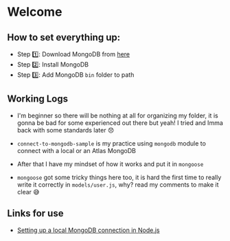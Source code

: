 # Welcome

## How to set everything up: 

- Step 1️⃣: Download MongoDB from [here](https://www.mongodb.com/try/download/community)
- Step 2️⃣: Install MongoDB 
- Step 3️⃣: Add MongoDB `bin` folder to path

## Working Logs

- I'm beginner so there will be nothing at all for organizing my folder, it is gonna be bad for some experienced out there but yeah! I tried and Imma back with some standards later 😞

- `connect-to-mongodb-sample` is my practice using `mongodb` module to connect with a local or an Atlas MongoDB

- After that I have my mindset of how it works and put it in `mongoose`

- `mongoose` got some tricky things here too, it is hard the first time to really write it correctly in `models/user.js`, why? read my comments to make it clear 😅

## Links for use
- [Setting up a local MongoDB connection in Node.js](https://attacomsian.com/blog/nodejs-mongodb-local-connection#:~:text=Connecting%20with%20MongoDB%20native%20driver,-You%20need%20to&text=For%20a%20MongoDB%20instance%20running,MongoClient.)